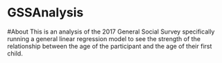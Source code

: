 # GSSAnalysis


#About
This is an analysis of the 2017 General Social Survey specifically running a general linear regression model to see the strength of the relationship between the age of the participant and the age of their first child. 